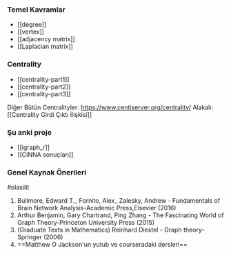 
### Temel Kavramlar
- [[degree]]
- [[vertex]]
- [[adjacency matrix]]
- [[Laplacian matrix]]

### Centrality
- [[centrality-part1]]
- [[centrality-part2]]
- [[centrality-part3]]

Diğer Bütün Centralityler: https://www.centiserver.org/centrality/
Alakalı: [[Centrality Girdi Çıktı İlişkisi]]

### Şu anki proje
- [[igraph_r]]
- [[CINNA sonuçları]]

### Genel Kaynak Önerileri
#olasilit 
1) Bullmore, Edward T._ Fornito, Alex_ Zalesky, Andrew - Fundamentals of Brain Network Analysis-Academic Press,Elsevier (2016)
2) Arthur Benjamin, Gary Chartrand, Ping Zhang - The Fascinating World of Graph Theory-Princeton University Press (2015)
3) (Graduate Texts in Mathematics) Reinhard Diestel - Graph theory-Springer (2006)
4) ==Matthew O Jackson'un yutub ve courseradaki dersleri==

